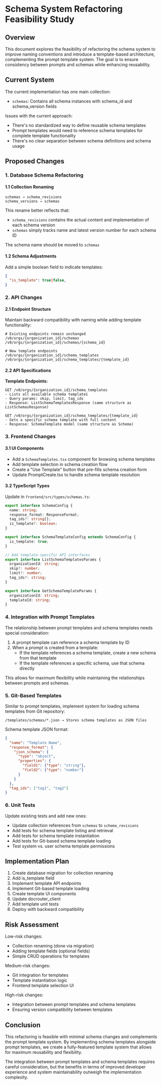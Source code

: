 # Schema System Refactoring Feasibility Study

## Overview

This document explores the feasibility of refactoring the schema system to improve naming conventions and introduce a template-based architecture, complementing the prompt template system. The goal is to ensure consistency between prompts and schemas while enhancing reusability.

## Current System

The current implementation has one main collection:
- `schemas`: Contains all schema instances with schema_id and schema_version fields

Issues with the current approach:
- There's no standardized way to define reusable schema templates
- Prompt templates would need to reference schema templates for complete template functionality
- There's no clear separation between schema definitions and schema usage

## Proposed Changes

### 1. Database Schema Refactoring

#### 1.1 Collection Renaming

```
schemas → schema_revisions
schema_versions → schemas
```

This rename better reflects that:
- `schema_revisions` contains the actual content and implementation of each schema version
- `schemas` simply tracks name and latest version number for each schema ID

The schema name should be moved to `schemas`

#### 1.2 Schema Adjustments

Add a simple boolean field to indicate templates:
```json
{
  "is_template": true|false,
}
```

### 2. API Changes

#### 2.1 Endpoint Structure

Maintain backward compatibility with naming while adding template functionality:

```
# Existing endpoints remain unchanged
/v0/orgs/{organization_id}/schemas
/v0/orgs/{organization_id}/schemas/{schema_id}

# New template endpoints
/v0/orgs/{organization_id}/schema_templates
/v0/orgs/{organization_id}/schema_templates/{template_id}
```

#### 2.2 API Specifications

**Template Endpoints:**

```
GET /v0/orgs/{organization_id}/schema_templates
- Lists all available schema templates
- Query params: skip, limit, tag_ids
- Response: ListSchemaTemplatesResponse (same structure as ListSchemasResponse)

GET /v0/orgs/{organization_id}/schema_templates/{template_id}
- Gets a specific schema template with full content
- Response: SchemaTemplate model (same structure as Schema)
```

### 3. Frontend Changes

#### 3.1 UI Components

- Add a `SchemaTemplates.tsx` component for browsing schema templates
- Add template selection in schema creation flow
- Create a "Use Template" button that pre-fills schema creation form
- Update PromptCreate.tsx to handle schema template resolution

#### 3.2 TypeScript Types

Update in `frontend/src/types/schemas.ts`:
```typescript
export interface SchemaConfig {
  name: string;
  response_format: ResponseFormat;
  tag_ids?: string[];
  is_template?: boolean;
}

export interface SchemaTemplateConfig extends SchemaConfig {
  is_template: true;
}

// Add template-specific API interfaces
export interface ListSchemaTemplatesParams {
  organizationId: string;
  skip?: number;
  limit?: number;
  tag_ids?: string;
}

export interface GetSchemaTemplateParams {
  organizationId: string;
  templateId: string;
}
```

### 4. Integration with Prompt Templates

The relationship between prompt templates and schema templates needs special consideration:

1. A prompt template can reference a schema template by ID
2. When a prompt is created from a template:
   - If the template references a schema template, create a new schema from that template
   - If the template references a specific schema, use that schema directly

This allows for maximum flexibility while maintaining the relationships between prompts and schemas.

### 5. Git-Based Templates

Similar to prompt templates, implement system for loading schema templates from Git repository:

```
/templates/schemas/*.json → Stores schema templates as JSON files
```

Schema template JSON format:
```json
{
  "name": "Template Name",
  "response_format": {
    "json_schema": {
      "type": "object",
      "properties": {
        "field1": {"type": "string"},
        "field2": {"type": "number"}
      }
    }
  },
  "tag_ids": ["tag1", "tag2"]
}
```

### 6. Unit Tests

Update existing tests and add new ones:
- Update collection references from `schemas` to `schema_revisions`
- Add tests for schema template listing and retrieval
- Add tests for schema template instantiation
- Add tests for Git-based schema template loading
- Test system vs. user schema template permissions

## Implementation Plan

1. Create database migration for collection renaming
2. Add is_template field
3. Implement template API endpoints
4. Implement Git-based template loading
5. Create template UI components
6. Update docrouter_client
7. Add template unit tests
8. Deploy with backward compatibility

## Risk Assessment

Low-risk changes:
- Collection renaming (done via migration)
- Adding template fields (optional fields)
- Simple CRUD operations for templates

Medium-risk changes:
- Git integration for templates
- Template instantiation logic
- Frontend template selection UI

High-risk changes:
- Integration between prompt templates and schema templates
- Ensuring version compatibility between templates

## Conclusion

This refactoring is feasible with minimal schema changes and complements the prompt template system. By implementing schema templates alongside prompt templates, we create a fully-featured template system that allows for maximum reusability and flexibility.

The integration between prompt templates and schema templates requires careful consideration, but the benefits in terms of improved developer experience and system maintainability outweigh the implementation complexity.
